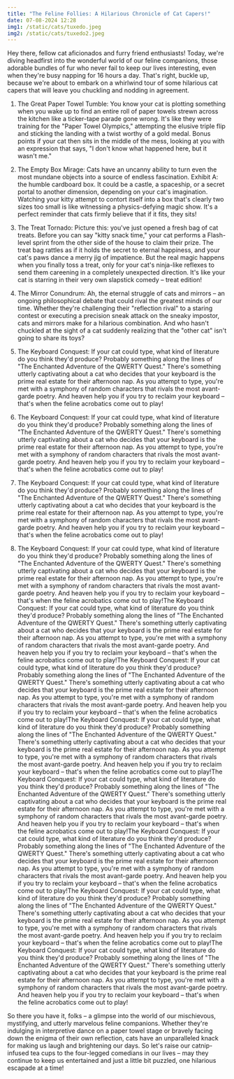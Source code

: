 ```yaml
---
title: "The Feline Follies: A Hilarious Chronicle of Cat Capers!"
date: 07-08-2024 12:28
img1: /static/cats/tuxedo.jpeg
img2: /static/cats/tuxedo2.jpeg
---
```

Hey there, fellow cat aficionados and furry friend enthusiasts! Today, we're diving headfirst into the wonderful world of our feline companions, those adorable bundles of fur who never fail to keep our lives interesting, even when they're busy napping for 16 hours a day. That's right, buckle up, because we're about to embark on a whirlwind tour of some hilarious cat capers that will leave you chuckling and nodding in agreement.



1. The Great Paper Towel Tumble: You know your cat is plotting something when you wake up to find an entire roll of paper towels strewn across the kitchen like a ticker-tape parade gone wrong. It's like they were training for the "Paper Towel Olympics," attempting the elusive triple flip and sticking the landing with a twist worthy of a gold medal. Bonus points if your cat then sits in the middle of the mess, looking at you with an expression that says, "I don't know what happened here, but it wasn't me."



2. The Empty Box Mirage: Cats have an uncanny ability to turn even the most mundane objects into a source of endless fascination. Exhibit A: the humble cardboard box. It could be a castle, a spaceship, or a secret portal to another dimension, depending on your cat's imagination. Watching your kitty attempt to contort itself into a box that's clearly two sizes too small is like witnessing a physics-defying magic show. It's a perfect reminder that cats firmly believe that if it fits, they sits!



3. The Treat Tornado: Picture this: you've just opened a fresh bag of cat treats. Before you can say "kitty snack time," your cat performs a Flash-level sprint from the other side of the house to claim their prize. The treat bag rattles as if it holds the secret to eternal happiness, and your cat's paws dance a merry jig of impatience. But the real magic happens when you finally toss a treat, only for your cat's ninja-like reflexes to send them careening in a completely unexpected direction. It's like your cat is starring in their very own slapstick comedy – treat edition!



4. The Mirror Conundrum: Ah, the eternal struggle of cats and mirrors – an ongoing philosophical debate that could rival the greatest minds of our time. Whether they're challenging their "reflection rival" to a staring contest or executing a precision sneak attack on the sneaky impostor, cats and mirrors make for a hilarious combination. And who hasn't chuckled at the sight of a cat suddenly realizing that the "other cat" isn't going to share its toys?



5. The Keyboard Conquest: If your cat could type, what kind of literature do you think they'd produce? Probably something along the lines of "The Enchanted Adventure of the QWERTY Quest." There's something utterly captivating about a cat who decides that your keyboard is the prime real estate for their afternoon nap. As you attempt to type, you're met with a symphony of random characters that rivals the most avant-garde poetry. And heaven help you if you try to reclaim your keyboard – that's when the feline acrobatics come out to play!

6. The Keyboard Conquest: If your cat could type, what kind of literature do you think they'd produce? Probably something along the lines of "The Enchanted Adventure of the QWERTY Quest." There's something utterly captivating about a cat who decides that your keyboard is the prime real estate for their afternoon nap. As you attempt to type, you're met with a symphony of random characters that rivals the most avant-garde poetry. And heaven help you if you try to reclaim your keyboard – that's when the feline acrobatics come out to play!


7. The Keyboard Conquest: If your cat could type, what kind of literature do you think they'd produce? Probably something along the lines of "The Enchanted Adventure of the QWERTY Quest." There's something utterly captivating about a cat who decides that your keyboard is the prime real estate for their afternoon nap. As you attempt to type, you're met with a symphony of random characters that rivals the most avant-garde poetry. And heaven help you if you try to reclaim your keyboard – that's when the feline acrobatics come out to play!

8. The Keyboard Conquest: If your cat could type, what kind of literature do you think they'd produce? Probably something along the lines of "The Enchanted Adventure of the QWERTY Quest." There's something utterly captivating about a cat who decides that your keyboard is the prime real estate for their afternoon nap. As you attempt to type, you're met with a symphony of random characters that rivals the most avant-garde poetry. And heaven help you if you try to reclaim your keyboard – that's when the feline acrobatics come out to play!The Keyboard Conquest: If your cat could type, what kind of literature do you think they'd produce? Probably something along the lines of "The Enchanted Adventure of the QWERTY Quest." There's something utterly captivating about a cat who decides that your keyboard is the prime real estate for their afternoon nap. As you attempt to type, you're met with a symphony of random characters that rivals the most avant-garde poetry. And heaven help you if you try to reclaim your keyboard – that's when the feline acrobatics come out to play!The Keyboard Conquest: If your cat could type, what kind of literature do you think they'd produce? Probably something along the lines of "The Enchanted Adventure of the QWERTY Quest." There's something utterly captivating about a cat who decides that your keyboard is the prime real estate for their afternoon nap. As you attempt to type, you're met with a symphony of random characters that rivals the most avant-garde poetry. And heaven help you if you try to reclaim your keyboard – that's when the feline acrobatics come out to play!The Keyboard Conquest: If your cat could type, what kind of literature do you think they'd produce? Probably something along the lines of "The Enchanted Adventure of the QWERTY Quest." There's something utterly captivating about a cat who decides that your keyboard is the prime real estate for their afternoon nap. As you attempt to type, you're met with a symphony of random characters that rivals the most avant-garde poetry. And heaven help you if you try to reclaim your keyboard – that's when the feline acrobatics come out to play!The Keyboard Conquest: If your cat could type, what kind of literature do you think they'd produce? Probably something along the lines of "The Enchanted Adventure of the QWERTY Quest." There's something utterly captivating about a cat who decides that your keyboard is the prime real estate for their afternoon nap. As you attempt to type, you're met with a symphony of random characters that rivals the most avant-garde poetry. And heaven help you if you try to reclaim your keyboard – that's when the feline acrobatics come out to play!The Keyboard Conquest: If your cat could type, what kind of literature do you think they'd produce? Probably something along the lines of "The Enchanted Adventure of the QWERTY Quest." There's something utterly captivating about a cat who decides that your keyboard is the prime real estate for their afternoon nap. As you attempt to type, you're met with a symphony of random characters that rivals the most avant-garde poetry. And heaven help you if you try to reclaim your keyboard – that's when the feline acrobatics come out to play!The Keyboard Conquest: If your cat could type, what kind of literature do you think they'd produce? Probably something along the lines of "The Enchanted Adventure of the QWERTY Quest." There's something utterly captivating about a cat who decides that your keyboard is the prime real estate for their afternoon nap. As you attempt to type, you're met with a symphony of random characters that rivals the most avant-garde poetry. And heaven help you if you try to reclaim your keyboard – that's when the feline acrobatics come out to play!The Keyboard Conquest: If your cat could type, what kind of literature do you think they'd produce? Probably something along the lines of "The Enchanted Adventure of the QWERTY Quest." There's something utterly captivating about a cat who decides that your keyboard is the prime real estate for their afternoon nap. As you attempt to type, you're met with a symphony of random characters that rivals the most avant-garde poetry. And heaven help you if you try to reclaim your keyboard – that's when the feline acrobatics come out to play!



So there you have it, folks – a glimpse into the world of our mischievous, mystifying, and utterly marvelous feline companions. Whether they're indulging in interpretive dance on a paper towel stage or bravely facing down the enigma of their own reflection, cats have an unparalleled knack for making us laugh and brightening our days. So let's raise our catnip-infused tea cups to the four-legged comedians in our lives – may they continue to keep us entertained and just a little bit puzzled, one hilarious escapade at a time!
